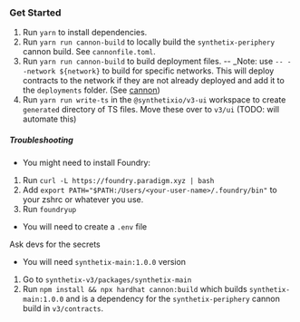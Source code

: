 ### Get Started

1. Run `yarn` to install dependencies.
2. Run `yarn run cannon-build` to locally build the `synthetix-periphery` cannon build. See `cannonfile.toml`.
3. Run `yarn run cannon-build` to build deployment files.
   -- \_Note: use `-- --network ${network}` to build for specific networks. This will deploy contracts to the network if they are not already deployed and add it to the `deployments` folder. (See [cannon](https://usecannon.com/))
4. Run `yarn run write-ts` in the `@synthetixio/v3-ui` workspace to create `generated` directory of TS files. Move these over to `v3/ui` (TODO: will automate this)

##### Troubleshooting

- You might need to install Foundry:

1. Run `curl -L https://foundry.paradigm.xyz | bash`
2. Add `export PATH="$PATH:/Users/<your-user-name>/.foundry/bin"` to your zshrc or whatever you use.
3. Run `foundryup`

- You will need to create a `.env` file

Ask devs for the secrets

- You will need `synthetix-main:1.0.0` version

1. Go to `synthetix-v3/packages/synthetix-main`
2. Run `npm install && npx hardhat cannon:build` which builds `synthetix-main:1.0.0` and is a dependency for the `synthetix-periphery` cannon build in `v3/contracts`.
